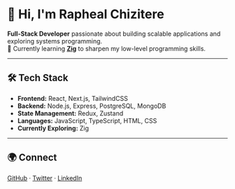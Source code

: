 # 👋 Hi, I'm Rapheal Chizitere

**Full-Stack Developer** passionate about building scalable applications and exploring systems programming.  
🌱 Currently learning **[Zig](https://ziglang.org/)** to sharpen my low-level programming skills.  
<!-- 🚀 Focused on backend engineering, modern architectures, and performance optimization. -->

---

<!-- ## 📊 GitHub Overview  

| Languages |
| --- |
| ![Top Languages](https://github-readme-stats.vercel.app/api/top-langs/?username=Kingrashy12&layout=compact&langs_count=6&theme=radical) | 

--- -->

## 🛠 Tech Stack  

- **Frontend:** React, Next.js, TailwindCSS  
- **Backend:** Node.js, Express, PostgreSQL, MongoDB  
- **State Management:** Redux, Zustand  
- **Languages:** JavaScript, TypeScript, HTML, CSS  
- **Currently Exploring:** Zig  

---

## 🌍 Connect  

[GitHub](https://github.com/Kingrashy12) · [Twitter](https://www.twitter.com/Kingrashy12) · [LinkedIn](https://www.linkedin.com/in/rapheal-chizitere-46581a256/)  



